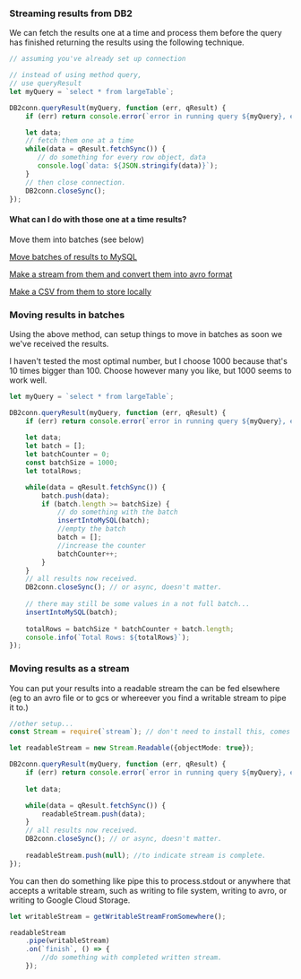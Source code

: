 ### Streaming results from DB2

We can fetch the results one at a time and process them before the query has finished returning the results using the following technique.

```typescript
// assuming you've already set up connection

// instead of using method query,
// use queryResult
let myQuery = `select * from largeTable`;

DB2conn.queryResult(myQuery, function (err, qResult) {
    if (err) return console.error(`error in running query ${myQuery}, error: ${err}`);

    let data;
    // fetch them one at a time
    while(data = qResult.fetchSync()) {
       // do something for every row object, data
       console.log(`data: ${JSON.stringify(data)}`);
    }
    // then close connection.
    DB2conn.closeSync();
});
```

#### What can I do with those one at a time results?

Move them into batches (see below)
 
[Move batches of results to MySQL]()

[Make a stream from them and convert them into avro format]()

[Make a CSV from them to store locally]()

### Moving results in batches

Using the above method, can setup things to move in batches as soon we we've received the results.

I haven't tested the most optimal number, but I choose 1000 because that's 10 times bigger than 100. Choose however many you like, but 1000 seems to work well.

```typescript
let myQuery = `select * from largeTable`;

DB2conn.queryResult(myQuery, function (err, qResult) {
    if (err) return console.error(`error in running query ${myQuery}, error: ${err}`);
    
    let data;
    let batch = [];
    let batchCounter = 0;
    const batchSize = 1000;
    let totalRows;

    while(data = qResult.fetchSync()) {
        batch.push(data);
        if (batch.length >= batchSize) {
            // do something with the batch
            insertIntoMySQL(batch);
            //empty the batch
            batch = [];
            //increase the counter
            batchCounter++;
        }
    }
    // all results now received.
    DB2conn.closeSync(); // or async, doesn't matter.
    
    // there may still be some values in a not full batch...  
    insertIntoMySQL(batch);
    
    totalRows = batchSize * batchCounter + batch.length;
    console.info(`Total Rows: ${totalRows}`);
});
```

### Moving results as a stream
You can put your results into a readable stream the can be fed elsewhere (eg to an avro file or to gcs or whereever you find a writable stream to pipe it to.)

```typescript
//other setup...
const Stream = require(`stream`); // don't need to install this, comes with node

let readableStream = new Stream.Readable({objectMode: true});

DB2conn.queryResult(myQuery, function (err, qResult) {
    if (err) return console.error(`error in running query ${myQuery}, error: ${err}`);
    
    let data;

    while(data = qResult.fetchSync()) {
        readableStream.push(data);
    }
    // all results now received.
    DB2conn.closeSync(); // or async, doesn't matter.
    
    readableStream.push(null); //to indicate stream is complete.
});
```
You can then do something like pipe this to process.stdout or anywhere that accepts a writable stream, such as writing to file system, writing to avro, or writing to Google Cloud Storage.
```typescript
let writableStream = getWritableStreamFromSomewhere();

readableStream
    .pipe(writableStream)
    .on(`finish`, () => {
        //do something with completed written stream.
    });
```